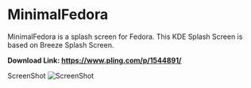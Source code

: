 # MinimalFedora
MinimalFedora is a splash screen for Fedora. This KDE Splash Screen is based on Breeze Splash Screen.

**Download Link: https://www.pling.com/p/1544891/**

ScreenShot
![ScreenShot](https://cdn.pling.com/img/f/8/e/a/ce6f658118987bad61f73a4f0d964be765ab6229da3df592b6e97e522c4352e324e5.png)
